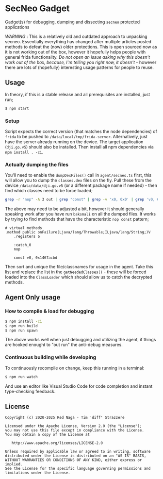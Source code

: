 # SecNeo Gadget

Gadget(s) for debugging, dumping and dissecting `secneo` protected applications

*WARNING* : This is a relatively old and outdated approach to unpacking secneo. Essentially everything has changed after multiple articles posted methods to defeat the (now) older protections. This is open sourced now as it is not working out of the box, however it hopefully helps people with general frida functionality. _Do not open an issue asking why this doesn't work out of the box, because, I'm telling you right now, it doesn't_ - however there are lots of (hopefully) interesting usage patterns for people to reuse.

## Usage

In theory, if this is a stable release and all prerequisites are installed, just run;

```sh
$ npm start
```

### Setup

Script expects the correct version (that matches the node dependencies) of `frida` to be pushed to
`/data/local/tmp/frida-server`. Alternatively, just have the server already running on the device.
The target application (`dji.go.v5`) should also be installed. Then install all npm dependencies via
`npm install . -ci`.

### Actually dumping the files

You'll need to enable the `dumpDexFiles()` call in `agent/secneo.ts` first, this will allow you to dump the `classes.dex` files on the fly. Pull these from the device `/data/data/dji.go.v5` (or a different package name if needed) - then find which classes need to be force loaded;

```sh
grep -r "nop" -A 3 out | grep "const" | grep -v 'x0, 0x0' | grep 'v0, 0x' | cut -d'.' -f1 | cut -d'/' -f3- | sort | uniq
```

The above may need to be adjusted a bit, however it should generally speaking work after you have run `baksmali` on all the dumped files. It works by trying to find methods that have the characteristic `nop const` pattern;

```smali
# virtual methods
.method public onFailure(Ljava/lang/Throwable;ILjava/lang/String;)V
    .registers 6

    :catch_0
    nop

    const v0, 0x1467acbd
```

Then sort and unique the file/classnames for usage in the agent. Take this list and replace the list in the `getNeededClasses()` - these will be forced loaded into the `ClassLoader` which should allow us to catch the decrypted methods.

## Agent Only usage

### How to compile & load for debugging

```sh
$ npm install -ci
$ npm run build
$ npm run spawn
```

The above works well when just debugging and utilizing the agent, if things are hooked enought to "out run" the anti-debug measures.


### Continuous building while developing

To continuously recompile on change, keep this running in a terminal:

```sh
$ npm run watch
```

And use an editor like Visual Studio Code for code completion and instant
type-checking feedback.

## License

    Copyright (c) 2020-2025 Red Naga - Tim 'diff' Strazzere

    Licensed under the Apache License, Version 2.0 (the "License");
    you may not use this file except in compliance with the License.
    You may obtain a copy of the License at

       http://www.apache.org/licenses/LICENSE-2.0

    Unless required by applicable law or agreed to in writing, software
    distributed under the License is distributed on an "AS IS" BASIS,
    WITHOUT WARRANTIES OR CONDITIONS OF ANY KIND, either express or implied.
    See the License for the specific language governing permissions and
    limitations under the License.
